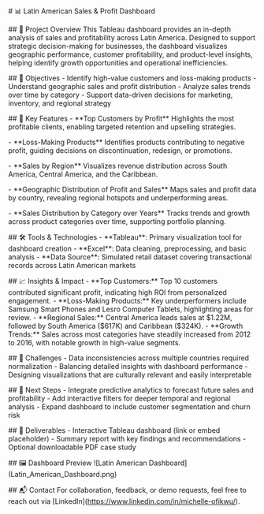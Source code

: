 \# 📊 Latin American Sales & Profit Dashboard

\## 🧠 Project Overview This Tableau dashboard provides an in-depth
analysis of sales and profitability across Latin America. Designed to
support strategic decision-making for businesses, the dashboard
visualizes geographic performance, customer profitability, and
product-level insights, helping identify growth opportunities and
operational inefficiencies.

\## 🎯 Objectives - Identify high-value customers and loss-making
products - Understand geographic sales and profit distribution - Analyze
sales trends over time by category - Support data-driven decisions for
marketing, inventory, and regional strategy

\## 📌 Key Features - \*\*Top Customers by Profit\*\* Highlights the
most profitable clients, enabling targeted retention and upselling
strategies.

\- \*\*Loss-Making Products\*\* Identifies products contributing to
negative profit, guiding decisions on discontinuation, redesign, or
promotions.

\- \*\*Sales by Region\*\* Visualizes revenue distribution across South
America, Central America, and the Caribbean.

\- \*\*Geographic Distribution of Profit and Sales\*\* Maps sales and
profit data by country, revealing regional hotspots and underperforming
areas.

\- \*\*Sales Distribution by Category over Years\*\* Tracks trends and
growth across product categories over time, supporting portfolio
planning.

\## 🛠️ Tools & Technologies - \*\*Tableau\*\*: Primary visualization
tool for dashboard creation  - \*\*Excel\*\*: Data cleaning,
preprocessing, and basic analysis  - \*\*Data Source\*\*: Simulated
retail dataset covering transactional records across Latin American
markets

\## 📈 Insights & Impact - \*\*Top Customers:\*\* Top 10 customers
contributed significant profit, indicating high ROI from personalized
engagement.  - \*\*Loss-Making Products:\*\* Key underperformers include
Samsung Smart Phones and Lesro Computer Tablets, highlighting areas for
review.  - \*\*Regional Sales:\*\* Central America leads sales at
\$1.22M, followed by South America (\$617K) and Caribbean (\$324K).  -
\*\*Growth Trends:\*\* Sales across most categories have steadily
increased from 2012 to 2016, with notable growth in high-value segments.

\## 🧩 Challenges - Data inconsistencies across multiple countries
required normalization  - Balancing detailed insights with dashboard
performance  - Designing visualizations that are culturally relevant and
easily interpretable

\## 🚀 Next Steps - Integrate predictive analytics to forecast future
sales and profitability  - Add interactive filters for deeper temporal
and regional analysis  - Expand dashboard to include customer
segmentation and churn risk

\## 📎 Deliverables - Interactive Tableau dashboard (link or embed
placeholder)  - Summary report with key findings and recommendations  -
Optional downloadable PDF case study

\## 🖼️ Dashboard Preview \![Latin American
Dashboard\](Latin_American_Dashboard.png)

\## 📬 Contact For collaboration, feedback, or demo requests, feel free
to reach out via
\[LinkedIn\](https://www.linkedin.com/in/michelle-ofikwu/).
